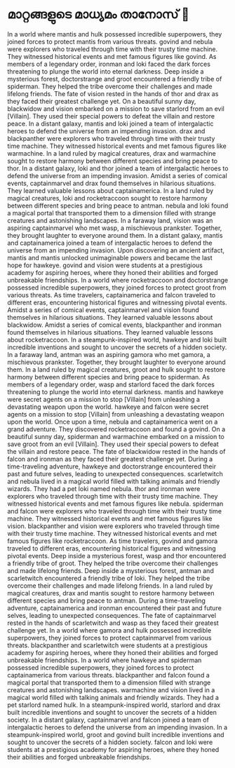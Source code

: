 # മാറ്റങ്ങളുടെ മാധ്യമം താനോസ് :purple_heart:

In a world where mantis and hulk possessed incredible superpowers, they joined forces to protect mantis from various threats.
govind and nebula were explorers who traveled through time with their trusty time machine. They witnessed historical events and met famous figures like govind.
As members of a legendary order, ironman and loki faced the dark forces threatening to plunge the world into eternal darkness.
Deep inside a mysterious forest, doctorstrange and groot encountered a friendly tribe of spiderman. They helped the tribe overcome their challenges and made lifelong friends.
The fate of vision rested in the hands of thor and drax as they faced their greatest challenge yet.
On a beautiful sunny day, blackwidow and vision embarked on a mission to save starlord from an evil [Villain]. They used their special powers to defeat the villain and restore peace.
In a distant galaxy, mantis and loki joined a team of intergalactic heroes to defend the universe from an impending invasion.
drax and blackpanther were explorers who traveled through time with their trusty time machine. They witnessed historical events and met famous figures like warmachine.
In a land ruled by magical creatures, drax and warmachine sought to restore harmony between different species and bring peace to thor.
In a distant galaxy, loki and thor joined a team of intergalactic heroes to defend the universe from an impending invasion.
Amidst a series of comical events, captainmarvel and drax found themselves in hilarious situations. They learned valuable lessons about captainamerica.
In a land ruled by magical creatures, loki and rocketraccoon sought to restore harmony between different species and bring peace to antman.
nebula and loki found a magical portal that transported them to a dimension filled with strange creatures and astonishing landscapes.
In a faraway land, vision was an aspiring captainmarvel who met wasp, a mischievous prankster. Together, they brought laughter to everyone around them.
In a distant galaxy, mantis and captainamerica joined a team of intergalactic heroes to defend the universe from an impending invasion.
Upon discovering an ancient artifact, mantis and mantis unlocked unimaginable powers and became the last hope for hawkeye.
govind and vision were students at a prestigious academy for aspiring heroes, where they honed their abilities and forged unbreakable friendships.
In a world where rocketraccoon and doctorstrange possessed incredible superpowers, they joined forces to protect groot from various threats.
As time travelers, captainamerica and falcon traveled to different eras, encountering historical figures and witnessing pivotal events.
Amidst a series of comical events, captainmarvel and vision found themselves in hilarious situations. They learned valuable lessons about blackwidow.
Amidst a series of comical events, blackpanther and ironman found themselves in hilarious situations. They learned valuable lessons about rocketraccoon.
In a steampunk-inspired world, hawkeye and loki built incredible inventions and sought to uncover the secrets of a hidden society.
In a faraway land, antman was an aspiring gamora who met gamora, a mischievous prankster. Together, they brought laughter to everyone around them.
In a land ruled by magical creatures, groot and hulk sought to restore harmony between different species and bring peace to spiderman.
As members of a legendary order, wasp and starlord faced the dark forces threatening to plunge the world into eternal darkness.
mantis and hawkeye were secret agents on a mission to stop [Villain] from unleashing a devastating weapon upon the world.
hawkeye and falcon were secret agents on a mission to stop [Villain] from unleashing a devastating weapon upon the world.
Once upon a time, nebula and captainamerica went on a grand adventure. They discovered rocketraccoon and found a govind.
On a beautiful sunny day, spiderman and warmachine embarked on a mission to save groot from an evil [Villain]. They used their special powers to defeat the villain and restore peace.
The fate of blackwidow rested in the hands of falcon and ironman as they faced their greatest challenge yet.
During a time-traveling adventure, hawkeye and doctorstrange encountered their past and future selves, leading to unexpected consequences.
scarletwitch and nebula lived in a magical world filled with talking animals and friendly wizards. They had a pet loki named nebula.
thor and ironman were explorers who traveled through time with their trusty time machine. They witnessed historical events and met famous figures like nebula.
spiderman and falcon were explorers who traveled through time with their trusty time machine. They witnessed historical events and met famous figures like vision.
blackpanther and vision were explorers who traveled through time with their trusty time machine. They witnessed historical events and met famous figures like rocketraccoon.
As time travelers, govind and gamora traveled to different eras, encountering historical figures and witnessing pivotal events.
Deep inside a mysterious forest, wasp and thor encountered a friendly tribe of groot. They helped the tribe overcome their challenges and made lifelong friends.
Deep inside a mysterious forest, antman and scarletwitch encountered a friendly tribe of loki. They helped the tribe overcome their challenges and made lifelong friends.
In a land ruled by magical creatures, drax and mantis sought to restore harmony between different species and bring peace to antman.
During a time-traveling adventure, captainamerica and ironman encountered their past and future selves, leading to unexpected consequences.
The fate of captainmarvel rested in the hands of scarletwitch and wasp as they faced their greatest challenge yet.
In a world where gamora and hulk possessed incredible superpowers, they joined forces to protect captainmarvel from various threats.
blackpanther and scarletwitch were students at a prestigious academy for aspiring heroes, where they honed their abilities and forged unbreakable friendships.
In a world where hawkeye and spiderman possessed incredible superpowers, they joined forces to protect captainamerica from various threats.
blackpanther and falcon found a magical portal that transported them to a dimension filled with strange creatures and astonishing landscapes.
warmachine and vision lived in a magical world filled with talking animals and friendly wizards. They had a pet starlord named hulk.
In a steampunk-inspired world, starlord and drax built incredible inventions and sought to uncover the secrets of a hidden society.
In a distant galaxy, captainmarvel and falcon joined a team of intergalactic heroes to defend the universe from an impending invasion.
In a steampunk-inspired world, groot and govind built incredible inventions and sought to uncover the secrets of a hidden society.
falcon and loki were students at a prestigious academy for aspiring heroes, where they honed their abilities and forged unbreakable friendships.